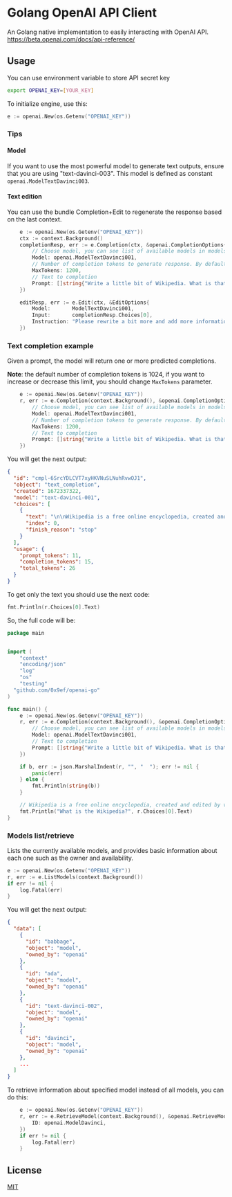 # Golang OpenAI API Client

An Golang native implementation to easily interacting with OpenAI API.
https://beta.openai.com/docs/api-reference/

## Usage

You can use environment variable to store API secret key
```sh
export OPENAI_KEY=[YOUR_KEY]
```

To initialize engine, use this:
```go
e := openai.New(os.Getenv("OPENAI_KEY"))
```

### Tips 

#### Model
If you want to use the most powerful model to generate text outputs, ensure that you are using "text-davinci-003". This model is defined as constant `openai.ModelTextDavinci003`.

#### Text edition
You can use the bundle Completion+Edit to regenerate the response based on the last context.
```go
	e := openai.New(os.Getenv("OPENAI_KEY"))
	ctx := context.Background()
	completionResp, err := e.Completion(ctx, &openai.CompletionOptions{
		// Choose model, you can see list of available models in models.go file
		Model: openai.ModelTextDavinci001,
		// Number of completion tokens to generate response. By default - 1024
		MaxTokens: 1200,
		// Text to completion
		Prompt: []string{"Write a little bit of Wikipedia. What is that?"},
	})

	editResp, err := e.Edit(ctx, &EditOptions{
		Model:       ModelTextDavinci001,
		Input:       completionResp.Choices[0],
		Instruction: "Please rewrite a bit more and add more information about Wikipedia in different aspects. Please build based on that for 4 topics",
	})
```

### Text completion example 
Given a prompt, the model will return one or more predicted completions. 

**Note**: the default number of completion tokens is 1024, if you want to increase or decrease this limit, you should change `MaxTokens` parameter. 
 
```go
	e := openai.New(os.Getenv("OPENAI_KEY"))
	r, err := e.Completion(context.Background(), &openai.CompletionOptions{
		// Choose model, you can see list of available models in models.go file
		Model: openai.ModelTextDavinci001,
		// Number of completion tokens to generate response. By default - 1024
		MaxTokens: 1200,
		// Text to completion
		Prompt: []string{"Write a little bit of Wikipedia. What is that?"},
	})
```

You will get the next output:
```json
{
  "id": "cmpl-6SrcYDLCVT7xyHKVNuSLNuhRvwOJ1",
  "object": "text_completion",
  "created": 1672337322,
  "model": "text-davinci-001",
  "choices": [
    {
      "text": "\n\nWikipedia is a free online encyclopedia, created and edited by volunteers.",
      "index": 0,
      "finish_reason": "stop"
    }
  ],
  "usage": {
    "prompt_tokens": 11,
    "completion_tokens": 15,
    "total_tokens": 26
  }
}
```

To get only the text you should use the next code:
```go
fmt.Println(r.Choices[0].Text)
```

So, the full code will be:
```go
package main 


import (
	"context"
	"encoding/json"
	"log"
	"os"
	"testing"
  "github.com/0x9ef/openai-go"
)

func main() {
	e := openai.New(os.Getenv("OPENAI_KEY"))
	r, err := e.Completion(context.Background(), &openai.CompletionOptions{
		// Choose model, you can see list of available models in models.go file
		Model: openai.ModelTextDavinci001,
		// Text to completion
		Prompt: []string{"Write a little bit of Wikipedia. What is that?"},
	})

	if b, err := json.MarshalIndent(r, "", "  "); err != nil {
		panic(err)
	} else {
		fmt.Println(string(b))
	}

	// Wikipedia is a free online encyclopedia, created and edited by volunteers.
	fmt.Println("What is the Wikipedia?", r.Choices[0].Text)
}
```

### Models list/retrieve 
Lists the currently available models, and provides basic information about each one such as the owner and availability.

```go
e := openai.New(os.Getenv("OPENAI_KEY"))
r, err := e.ListModels(context.Background())
if err != nil {
	log.Fatal(err)
}
```

You will get the next output:
```json
{
  "data": [
    {
      "id": "babbage",
      "object": "model",
      "owned_by": "openai"
    },
    {
      "id": "ada",
      "object": "model",
      "owned_by": "openai"
    },
    {
      "id": "text-davinci-002",
      "object": "model",
      "owned_by": "openai"
    },
    {
      "id": "davinci",
      "object": "model",
      "owned_by": "openai"
    },
    ...
  ]
}
``` 

To retrieve information about specified model instead of all models, you can do this:

```go
	e := openai.New(os.Getenv("OPENAI_KEY"))
	r, err := e.RetrieveModel(context.Background(), &openai.RetrieveModelOptions{
		ID: openai.ModelDavinci,
	})
	if err != nil {
		log.Fatal(err)
	}
```

## License

[MIT](./LICENSE)
